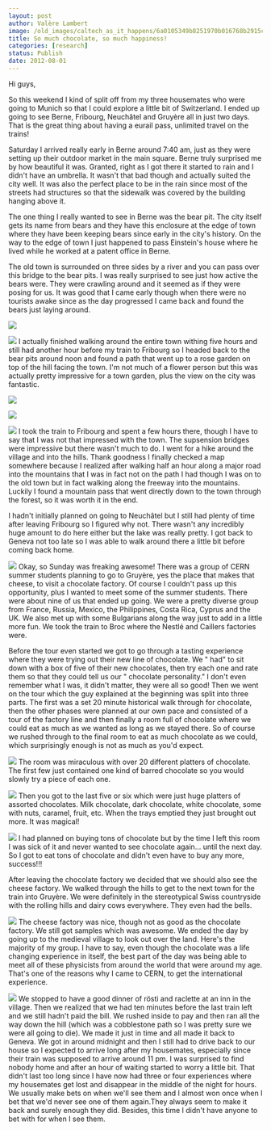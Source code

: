 ```yaml
---
layout: post
author: Valère Lambert
image: /old_images/caltech_as_it_happens/6a0105349b8251970b016768b2915c970b.jpg
title: So much chocolate, so much happiness!   
categories: [research]
status: Publish
date: 2012-08-01
---
```



Hi guys,

So this weekend I kind of split off from my three housemates who were going to Munich so that I could explore a little bit of Switzerland. I ended up going to see Berne, Fribourg, Neuchâtel and Gruyère all in just two days. That is the great thing about having a eurail pass, unlimited travel on the trains!

Saturday I arrived really early in Berne around 7:40 am, just as they were setting up their outdoor market in the main square. Berne truly surprised me by how beautiful it was. Granted, right as I got there it started to rain and I didn't have an umbrella. It wasn't that bad though and actually suited the city well. It was also the perfect place to be in the rain since most of the streets had structures so that the sidewalk was covered by the building hanging above it.

The one thing I really wanted to see in Berne was the bear pit. The city itself gets its name from bears and they have this enclosure at the edge of town where they have been keeping bears since early in the city's history. On the way to the edge of town I just happened to pass Einstein's house where he lived while he worked at a patent office in Berne.

The old town is surrounded on three sides by a river and you can pass over this bridge to the bear pits. I was really surprised to see just how active the bears were. They were crawling around and it seemed as if they were posing for us. It was good that I came early though when there were no tourists awake since as the day progressed I came back and found the bears just laying around.


![](/old_images/caltech_as_it_happens/6a0105349b8251970b016768b29042970b.jpg)


![](/old_images/caltech_as_it_happens/6a0105349b8251970b017616a79036970c.jpg)
I actually finished walking around the entire town withing five hours and still had another hour before my train to Fribourg so I headed back to the bear pits around noon and found a path that went up to a rose garden on top of the hill facing the town. I'm not much of a flower person but this was actually pretty impressive for a town garden, plus the view on the city was fantastic.


![](/old_images/caltech_as_it_happens/6a0105349b8251970b0177438db6e0970d.jpg)


![](/old_images/caltech_as_it_happens/6a0105349b8251970b0177438db622970d.jpg)


![](/old_images/caltech_as_it_happens/6a0105349b8251970b017616a78775970c.jpg)
I took the train to Fribourg and spent a few hours there, though I have to say that I was not that impressed with the town. The supsension bridges were impressive but there wasn't much to do. I went for a hike around the village and into the hills. Thank goodness I finally checked a map somewhere because I realized after walking half an hour along a major road into the mountains that I was in fact not on the path I had though I was on to the old town but in fact walking along the freeway into the mountains. Luckily I found a mountain pass that went directly down to the town through the forest, so it was worth it in the end.

I hadn't initially planned on going to Neuchâtel but I still had plenty of time after leaving Fribourg so I figured why not. There wasn't any incredibly huge amount to do here either but the lake was really pretty. I got back to Geneva not too late so I was able to walk around there a little bit before coming back home.


![](/old_images/caltech_as_it_happens/6a0105349b8251970b016768b28327970b.jpg)
Okay, so Sunday was freaking awesome! There was a group of CERN summer students planning to go to Gruyère, yes the place that makes that cheese, to visit a chocolate factory. Of course I couldn't pass up this opportunity, plus I wanted to meet some of the summer students. There were about nine of us that ended up going. We were a pretty diverse group from France, Russia, Mexico, the Philippines, Costa Rica, Cyprus and the UK. We also met up with some Bulgarians along the way just to add in a little more fun. We took the train to Broc where the Nestlé and Caillers factories were.

Before the tour even started we got to go through a tasting experience where they were trying out their new line of chocolate. We " had" to sit down with a box of five of their new chocolates, then try each one and rate them so that they could tell us our " chocolate personality." I don't even remember what I was, it didn't matter, they were all so good! Then we went on the tour which the guy explained at the beginning was split into three parts. The first was a set 20 minute historical walk through for chocolate, then the other phases were planned at our own pace and consisted of a tour of the factory line and then finally a room full of chocolate where we could eat as much as we wanted as long as we stayed there. So of course we rushed through to the final room to eat as much chocolate as we could, which surprisingly enough is not as much as you'd expect.


![](/old_images/6a0105349b8251970b016768b28327970b-800wi.jpg)
The room was miraculous with over 20 different platters of chocolate. The first few just contained one kind of barred chocolate so you would slowly try a piece of each one.


![](/old_images/caltech_as_it_happens/6a0105349b8251970b017616a784cb970c.jpg)
Then you got to the last five or six which were just huge platters of assorted chocolates. Milk chocolate, dark chocolate, white chocolate, some with nuts, caramel, fruit, etc. When the trays emptied they just brought out more. It was magical!

![](/old_images/caltech_as_it_happens/6a0105349b8251970b016768b28223970b.jpg)
I had planned on buying tons of chocolate but by the time I left this room I was sick of it and never wanted to see chocolate again... until the next day. So I got to eat tons of chocolate and didn't even have to buy any more, success!!!

After leaving the chocolate factory we decided that we should also see the cheese factory. We walked through the hills to get to the next town for the train into Gruyère. We were definitely in the stereotypical Swiss countryside with the rolling hills and dairy cows everywhere. They even had the bells.


![](/old_images/caltech_as_it_happens/6a0105349b8251970b016768b2817d970b.jpg)
The cheese factory was nice, though not as good as the chocolate factory. We still got samples which was awesome. We ended the day by going up to the medieval village to look out over the land. Here's the majority of my group. I have to say, even though the chocolate was a life changing experience in itself, the best part of the day was being able to meet all of these physicists from around the world that were around my age. That's one of the reasons why I came to CERN, to get the international experience.


![](/old_images/caltech_as_it_happens/6a0105349b8251970b016768b280f5970b.jpg)
We stopped to have a good dinner of rösti and raclette at an inn in the village. Then we realized that we had ten minutes before the last train left and we still hadn't paid the bill. We rushed inside to pay and then ran all the way down the hill (which was a cobblestone path so I was pretty sure we were all going to die). We made it just in time and all made it back to Geneva. We got in around midnight and then I still had to drive back to our house so I expected to arrive long after my housemates, especially since their train was supposed to arrive around 11 pm. I was surprised to find nobody home and after an hour of waiting started to worry a little bit. That didn't last too long since I have now had three or four experiences where my housemates get lost and disappear in the middle of the night for hours. We usually make bets on when we'll see them and I almost won once when I bet that we'd never see one of them again.They always seem to make it back and surely enough they did. Besides, this time I didn't have anyone to bet with for when I see them.

